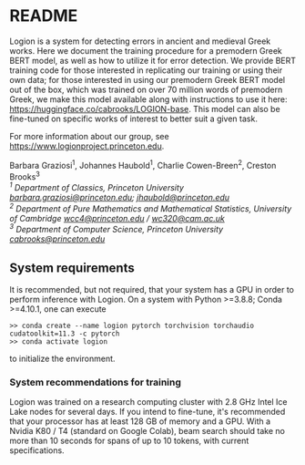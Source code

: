 # README

Logion is a system for detecting errors in ancient and medieval Greek works. 
Here we document the training procedure for a premodern Greek BERT model, as well as how to utilize it for error detection. We provide BERT training code for those interested in replicating our training or using their own data; for those interested in using our premodern Greek BERT model out of the box, which was trained on over 70 million words of premodern Greek, we make this model available along with instructions to use it here: https://huggingface.co/cabrooks/LOGION-base. This model can also be fine-tuned on specific works of interest to better suit a given task. 

For more information about our group, see https://www.logionproject.princeton.edu. 

Barbara Graziosi<sup>1</sup>, Johannes Haubold<sup>1</sup>, Charlie Cowen-Breen<sup>2</sup>, Creston Brooks<sup>3</sup>
<i><br>
<sup>1</sup> Department of Classics, Princeton University [barbara.graziosi@princeton.edu](mailto:barbara.graziosi@princeton.edu); [jhaubold@princeton.edu](mailto:jhaubold@princeton.edu) <br>
<sup>2</sup> Department of Pure Mathematics and Mathematical Statistics, University of Cambridge [wcc4@princeton.edu](mailto:wcc4@princeton.edu) / [wc320@cam.ac.uk](mailto:wc320@cam.ac.uk)<br>
<sup>3</sup> Department of Computer Science, Princeton University [cabrooks@princeton.edu](mailto:cabrooks@princeton.edu)
</i>
<br>

## System requirements

It is recommended, but not required, that your system has a GPU in order to perform inference with Logion. On a system with Python >=3.8.8;
Conda >=4.10.1, one can execute<br/>
```
>> conda create --name logion pytorch torchvision torchaudio cudatoolkit=11.3 -c pytorch
>> conda activate logion
```
to initialize the environment. 

### System recommendations for training
Logion was trained on a research computing cluster with 2.8 GHz Intel Ice Lake nodes for several days. If you intend to fine-tune, it's recommended that your processor has at least 128 GB of memory and a GPU. With a Nvidia K80 / T4 (standard on Google Colab), beam search should take no more than 10 seconds for spans of up to 10 tokens, with current specifications.
